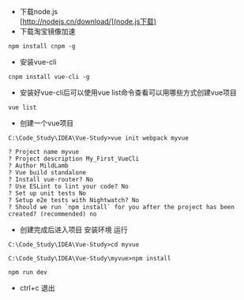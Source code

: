 - 下载node.js  
[http://nodejs.cn/download/](node.js下载)
- 下载淘宝镜像加速
```shell
npm install cnpm -g
```
- 安装vue-cli
```shell
cnpm install vue-cli -g
```
- 安装好vue-cli后可以使用vue list命令查看可以用哪些方式创建vue项目
```shell
vue list
```
- 创建一个vue项目
```shell
C:\Code_Study\IDEA\Vue-Study>vue init webpack myvue

? Project name myvue
? Project description My_First_VueCli
? Author MildLamb
? Vue build standalone
? Install vue-router? No
? Use ESLint to lint your code? No
? Set up unit tests No
? Setup e2e tests with Nightwatch? No
? Should we run `npm install` for you after the project has been created? (recommended) no
```
- 创建完成后进入项目 安装环境 运行
```shell
C:\Code_Study\IDEA\Vue-Study>cd myvue

C:\Code_Study\IDEA\Vue-Study\myvue>npm install

npm run dev
```
- ctrl+c 退出
